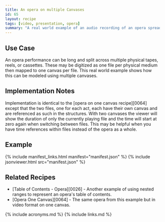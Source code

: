 ```yaml
---
title: An opera on multiple Canvases
id: 65
layout: recipe
tags: [video, presentation, opera]
summary: "A real world example of an audio recording of an opera spread across multiple canvases."
---
```



## Use Case

An opera performance can be long and split across multiple physical tapes, reels, or cassettes.  These may be digitized as one file per physical medium then mapped to one canvas per file.  This real world example shows how this can be modeled using multiple canvases.

## Implementation Notes

Implementation is identical to the [opera on one canvas recipe][0064] except that the two files, one for each act, each have their own canvas and are referenced as such in the structures.  With two canvases the viewer will show the duration of only the currently playing file and the time will start at zero again when switching between files.  This may be helpful when you have time references within files instead of the opera as a whole.

## Example

{% include manifest_links.html manifest="manifest.json" %}
{% include jsonviewer.html src="manifest.json" %}

## Related Recipes

* [Table of Contents - Opera][0026] - Another example of using nested ranges to represent an opera's table of contents.
* [Opera One Canvas][0064] - The same opera from this example but in video format on one canvas.

{% include acronyms.md %}
{% include links.md %}